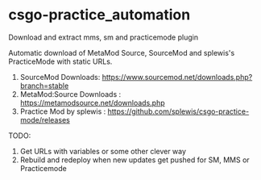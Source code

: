 # csgo-practice_automation
Download and extract mms, sm and practicemode plugin

Automatic download of MetaMod Source, SourceMod and splewis's PracticeMode with static URLs.


1. SourceMod Downloads: https://www.sourcemod.net/downloads.php?branch=stable
2. MetaMod:Source Downloads : https://metamodsource.net/downloads.php
3. Practice Mod by splewis : https://github.com/splewis/csgo-practice-mode/releases

TODO:
1. Get URLs with variables or some other clever way
2. Rebuild and redeploy when new updates get pushed for SM, MMS or Practicemode
